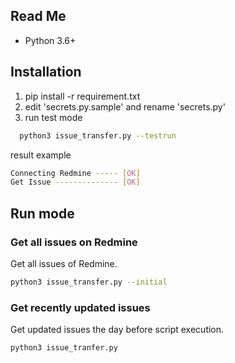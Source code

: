 ## Read Me

- Python 3.6+

## Installation

1. pip install -r requirement.txt
2. edit 'secrets.py.sample' and rename 'secrets.py'
3. run test mode
```sh
  python3 issue_transfer.py --testrun
```

result example

```sh
Connecting Redmine ----- [OK]
Get Issue -------------- [OK]
```

## Run mode

### Get all issues on Redmine
Get all issues of Redmine.
```sh
python3 issue_transfer.py --initial
``` 

### Get recently updated issues
Get updated issues the day before script execution.
```sh
python3 issue_tranfer.py
```

